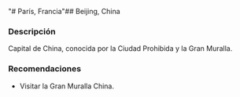 "# París, Francia"## Beijing, China

### Descripción
Capital de China, conocida por la Ciudad Prohibida y la Gran Muralla.

### Recomendaciones
- Visitar la Gran Muralla China.
